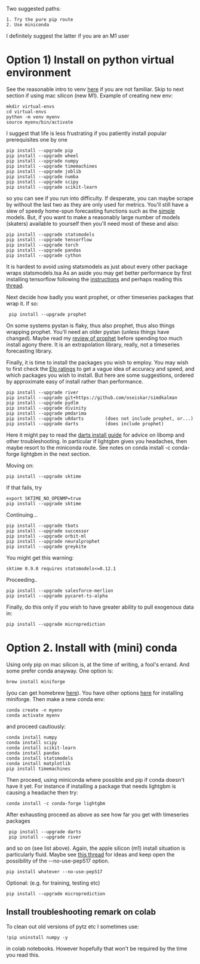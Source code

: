 Two suggested paths:

    1. Try the pure pip route
    2. Use miniconda

I definitely suggest the latter if you are an M1 user

# Option 1) Install on python virtual environment
See the reasonable intro to venv [here](https://medium.com/swlh/how-to-setup-your-python-projects-1eb5108086b1) if you are not familiar. Skip to next section if using mac silicon (new M1). Example of creating new env:

    mkdir virtual-envs
    cd virtual-envs
    python -m venv myenv 
    source myenv/bin/activate 
    
I suggest that life is less frustrating if you patiently install popular prerequisites one by one

    pip install --upgrade pip
    pip install --upgrade wheel
    pip install --upgrade numpy
    pip install --upgrade timemachines
    pip install --upgrade joblib
    pip install --upgrade numba
    pip install --upgrade scipy 
    pip install --upgrade scikit-learn 
 
so you can see if you run into difficulty. If desperate, you can maybe scrape by without the last two as they are only used for metrics. You'll still have a slew of speedy home-spun forecasting functions such as the 
[simple](https://github.com/microprediction/timemachines/tree/main/timemachines/skaters/simple) models. But, if you want to make a reasonably large number of models (skaters) available to yourself then you'll need most of these and also:

    pip install --upgrade statsmodels
    pip install --upgrade tensorflow
    pip install --upgrade torch
    pip install --upgrade pandas
    pip install --upgrade cython
    
It is hardest to avoid using statsmodels as just about every other package wraps statsmodels.tsa As an aside you may get better performance by first installing tensorflow following the [instructions](https://www.tensorflow.org/install) and perhaps reading this [thread](https://stackoverflow.com/questions/66092421/how-to-rebuild-tensorflow-with-the-compiler-flags). 

Next decide how badly you want prophet, or other timeseries packages that wrap it. If so:

     pip install --upgrade prophet
    
On some systems pystan is flaky, thus also prophet, thus also things wrapping prophet. You'll need an older pystan (unless things have changed). Maybe read my [review of prophet](https://www.microprediction.com/blog/prophet) before spending too much install agony there. It is an extrapolation library, really, not a timeseries forecasting library.   

Finally, it is time to install the packages you wish to employ. You may wish to first check the [Elo ratings](https://microprediction.github.io/timeseries-elo-ratings/html_leaderboards/univariate-k_003.html) to get a vague idea of accuracy and speed, and which packages you wish to install. But here are some suggestions, ordered by approximate easy of install rather than performance.  
    
    pip install --upgrade river
    pip install --upgrade git+https://github.com/oseiskar/simdkalman
    pip install --upgrade pydlm
    pip install --upgrade divinity
    pip install --upgrade pmdarima
    pip install --upgrade u8darts        (does not include prophet, or...)
    pip install --upgrade darts          (does include prophet)
    
Here it might pay to read the [darts install guide](https://github.com/unit8co/darts#installation-guide) for advice on libomp and other troubleshooting. In particular if lightgbm gives you headaches, then maybe resort to the miniconda route. See notes on conda install -c conda-forge lightgbm in the next section.

Moving on:
    
    pip install --upgrade sktime
    
If that fails, try

    export SKTIME_NO_OPENMP=true
    pip install --upgrade sktime
    
Continuing...
    
    pip install --upgrade tbats
    pip install --upgrade successor
    pip install --upgrade orbit-ml
    pip install --upgrade neuralprophet
    pip install --upgrade greykite
    
You might get this warning:

    sktime 0.9.0 requires statsmodels<=0.12.1
    
Proceeding..
    
    pip install --upgrade salesforce-merlion
    pip install --upgrade pycaret-ts-alpha
    
Finally, do this only if you wish to have greater ability to pull exogenous data in:

    pip install --upgrade microprediction

# Option 2. Install with (mini) conda 

Using only pip on mac silicon is, at the time of writing, a fool's errand. And some prefer conda anayway. One option is: 

    brew install miniforge

(you can get homebrew [here](https://brew.sh/)). You have other options [here](https://github.com/conda-forge/miniforge) for installing miniforge. Then make a new conda env:

    conda create -n myenv
    conda activate myenv 
    
and proceed cautiously: 
    
    conda install numpy
    conda install scipy 
    conda install scikit-learn
    conda install pandas
    conda install statsmodels
    conda install matplotlib
    pip install timemachines

Then proceed, using miniconda where possible and pip if conda doesn't have it yet. For instance if installing a package that needs lightgbm is causing a headache then try:  

    conda install -c conda-forge lightgbm
    
After exhausting proceed as above as see how far you get with timeseries packages

     pip install --upgrade darts
     pip install --upgrade river 
    
and so on (see list above). Again, the apple silicon (m1) install situation is particularly fluid. Maybe see [this thread](https://stackoverflow.com/questions/65745683/how-to-install-scipy-on-apple-silicon-arm-m1) for ideas and 
keep open the possibility of the --no-use-pep517 option.
 
    pip install whatever --no-use-pep517

Optional: (e.g. for training, testing etc)

    pip install --upgrade microprediction   
    

    
## Install troubleshooting remark on colab
To clean out old versions of pytz etc I sometimes use:

    !pip uninstall numpy -y
    
in colab notebooks. However hopefully that won't be required by the time you read this. 
    

